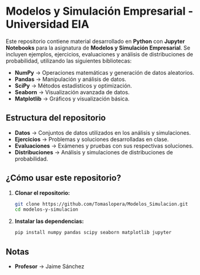 # Modelos y Simulación Empresarial - Universidad EIA

Este repositorio contiene material desarrollado en **Python** con **Jupyter Notebooks** para la asignatura de **Modelos y Simulación Empresarial**. Se incluyen ejemplos, ejercicios, evaluaciones y análisis de distribuciones de probabilidad, utilizando las siguientes bibliotecas:

- **NumPy** → Operaciones matemáticas y generación de datos aleatorios.  
- **Pandas** → Manipulación y análisis de datos.  
- **SciPy** → Métodos estadísticos y optimización.  
- **Seaborn** → Visualización avanzada de datos.  
- **Matplotlib** → Gráficos y visualización básica.  

## Estructura del repositorio

- **Datos** → Conjuntos de datos utilizados en los análisis y simulaciones.  
- **Ejercicios** → Problemas y soluciones desarrolladas en clase.  
- **Evaluaciones** → Exámenes y pruebas con sus respectivas soluciones.  
- **Distribuciones** → Análisis y simulaciones de distribuciones de probabilidad.  

## ¿Cómo usar este repositorio?

1. **Clonar el repositorio:**  
   ```bash
   git clone https://github.com/Tomaslopera/Modelos_Simulacion.git
   cd modelos-y-simulacion

2. **Instalar las dependencias:**
   ```bash
   pip install numpy pandas scipy seaborn matplotlib jupyter

## Notas

- **Profesor** → Jaime Sánchez
